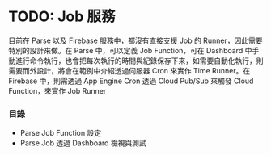 # TODO: Job 服務

目前在 Parse 以及 Firebase 服務中，都沒有直接支援 Job 的 Runner，因此需要特別的設計來做。在 Parse 中，可以定義 Job Function，可在 Dashboard 中手動進行命令執行，也會把每次執行的時間與紀錄保存下來，如需要自動化執行，則需要而外設計，將會在範例中介紹透過伺服器 Cron 來實作 Time Runner。在 Firebase 中，則需透過 App Engine Cron 透過 Cloud Pub/Sub 來觸發 Cloud Function，來實作 Job Runner

### 目錄

* Parse Job Function 設定
* Parse Job 透過 Dashboard 檢視與測試
